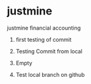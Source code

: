 # justmine
justmine financial accounting

1. first testing of commit

2. Testing Commit from local

3. Empty
4. Test local branch on github 

